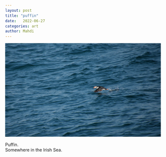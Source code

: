 ```yaml
---
layout: post
title: "puffin"
date:   2022-06-27
categories: art
author: Mahdi
---
```


![puffin](/img/arts/puffin.jpeg)

<span class='image-details'>
Puffin.<br/>
Somewhere in the Irish Sea.
</span>
